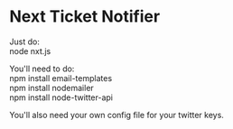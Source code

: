# Next Ticket Notifier
Just do:  
node nxt.js  

You'll need to do:  
npm install email-templates  
npm install nodemailer  
npm install node-twitter-api  

You'll also need your own config file for your twitter keys.  

